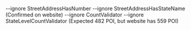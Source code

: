  --ignore StreetAddressHasNumber --ignore StreetAddressHasStateName (Confirmed on website)
--ignore CountValidator --ignore StateLevelCountValidator (Expected 482 POI, but website has 559 POI)
